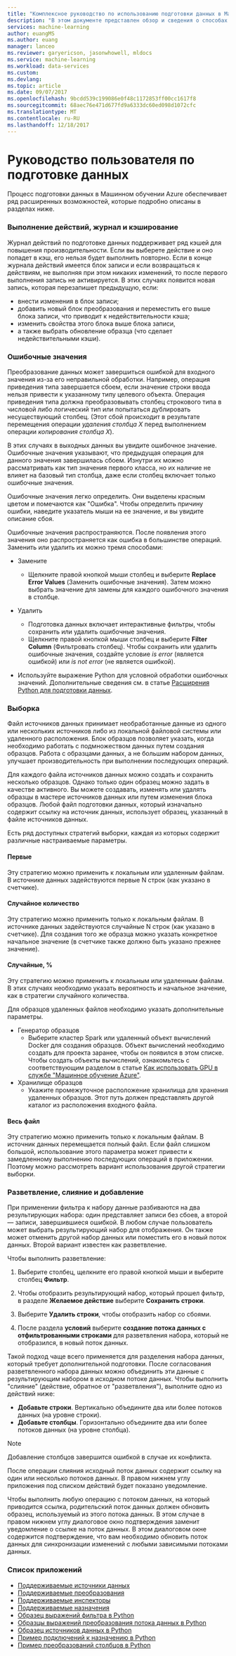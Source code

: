 ```yaml
---
title: "Комплексное руководство по использованию подготовки данных в Машинном обучении Azure | Документация Майкрософт"
description: "В этом документе представлен обзор и сведения о способах устранения проблем с данными с помощью подготовки данных в Машинном обучении Azure"
services: machine-learning
author: euangMS
ms.author: euang
manager: lanceo
ms.reviewer: garyericson, jasonwhowell, mldocs
ms.service: machine-learning
ms.workload: data-services
ms.custom: 
ms.devlang: 
ms.topic: article
ms.date: 09/07/2017
ms.openlocfilehash: 9bcdd539c199086e0f48c1172853ff00cc1617f8
ms.sourcegitcommit: 68aec76e471d677fd9a6333dc60ed098d1072cfc
ms.translationtype: MT
ms.contentlocale: ru-RU
ms.lasthandoff: 12/18/2017
---
```

# <a name="data-preparations-user-guide"></a>Руководство пользователя по подготовке данных 
Процесс подготовки данных в Машинном обучении Azure обеспечивает ряд расширенных возможностей, которые подробно описаны в разделах ниже.

### <a name="step-execution-history-and-caching"></a>Выполнение действий, журнал и кэширование 
Журнал действий по подготовке данных поддерживает ряд кэшей для повышения производительности. Если вы выберете действие и оно попадет в кэш, его нельзя будет выполнить повторно. Если в конце журнала действий имеется блок записи и если возвращаться к действиям, не выполняя при этом никаких изменений, то после первого выполнения запись не активируется. В этих случаях появится новая запись, которая перезапишет предыдущую, если:

- внести изменения в блок записи;
- добавить новый блок преобразования и переместить его выше блока записи, что приводит к недействительности кэша;
- изменить свойства этого блока выше блока записи,
- а также выбрать обновление образца (что сделает недействительными кэши).

### <a name="error-values"></a>Ошибочные значения

Преобразование данных может завершиться ошибкой для входного значения из-за его неправильной обработки. Например, операция приведения типа завершается сбоем, если значение строки ввода нельзя привести к указанному типу целевого объекта. Операция приведения типа должна преобразовывать столбец строкового типа в числовой либо логический тип или попытаться дублировать несуществующий столбец. (Этот сбой происходит в результате перемещения операции *удаления столбца X* перед выполнением операции *копирования столбца X*).

В этих случаях в выходных данных вы увидите ошибочное значение. Ошибочные значения указывают, что предыдущая операция для данного значения завершилась сбоем. Изнутри их можно рассматривать как тип значения первого класса, но их наличие не влияет на базовый тип столбца, даже если столбец включает только ошибочные значения.

Ошибочные значения легко определить. Они выделены красным цветом и помечаются как "Ошибка". Чтобы определить причину ошибки, наведите указатель мыши на ее значение, и вы увидите описание сбоя.

Ошибочные значения распространяются. После появления этого значения оно распространяется как ошибка в большинстве операций. Заменить или удалить их можно тремя способами:

* Замените
    -  Щелкните правой кнопкой мыши столбец и выберите **Replace Error Values** (Заменить ошибочные значения). Затем можно выбрать значение для замены для каждого ошибочного значения в столбце.

* Удалить
    - Подготовка данных включает интерактивные фильтры, чтобы сохранить или удалить ошибочные значения.
    - Щелкните правой кнопкой мыши столбец и выберите **Filter Column** (Фильтровать столбец). Чтобы сохранить или удалить ошибочные значения, создайте условие *is error* (является ошибкой) или *is not error* (не является ошибкой).

* Используйте выражение Python для условной обработки ошибочных значений. Дополнительные сведения см. в статье [Расширения Python для подготовки данных](data-prep-python-extensibility-overview.md).

### <a name="sampling"></a>Выборка
Файл источников данных принимает необработанные данные из одного или нескольких источников либо из локальной файловой системы или удаленного расположения. Блок образцов позволяет указать, когда необходимо работать с подмножеством данных путем создания образцов. Работа с образцами данных, а не большим набором данных, улучшает производительность при выполнении последующих операций.

Для каждого файла источников данных можно создать и сохранить несколько образцов. Однако только один образец можно задать в качестве активного. Вы можете создавать, изменять или удалять образцы в мастере источников данных или путем изменения блока образцов. Любой файл подготовки данных, который изначально содержит ссылку на источник данных, использует образец, указанный в файле источников данных.

Есть ряд доступных стратегий выборки, каждая из которых содержит различные настраиваемые параметры.

#### <a name="top"></a>Первые
Эту стратегию можно применить к локальным или удаленным файлам. В источнике данных задействуются первые N строк (как указано в счетчике).

#### <a name="random-n"></a>Случайное количество 
Эту стратегию можно применить только к локальным файлам. В источнике данных задействуются случайные N строк (как указано в счетчике). Для создания того же образца можно указать конкретное начальное значение (в счетчике также должно быть указано прежнее значение).

#### <a name="random-"></a>Случайные, % 
Эту стратегию можно применить к локальным или удаленным файлам. В этих случаях необходимо указать вероятность и начальное значение, как в стратегии случайного количества.

Для образцов удаленных файлов необходимо указать дополнительные параметры.

- Генератор образцов 
  - Выберите кластер Spark или удаленный объект вычислений Docker для создания образцов. Объект вычислений необходимо создать для проекта заранее, чтобы он появился в этом списке. Чтобы создать объекты вычислений, ознакомьтесь с соответствующим разделом в статье [Как использовать GPU в службе "Машинное обучение Azure"](how-to-use-gpu.md).
- Хранилище образцов 
  - Укажите промежуточное расположение хранилища для хранения удаленных образцов. Этот путь должен представлять другой каталог из расположения входного файла.

#### <a name="full-file"></a>Весь файл 
Эту стратегию можно применить только к локальным файлам. В источник данных перемещается полный файл. Если файл слишком большой, использование этого параметра может привести к замедленному выполнению последующих операций в приложении. Поэтому можно рассмотреть вариант использования другой стратегии выборки.


### <a name="fork-merge-and-append"></a>Разветвление, слияние и добавление

При применении фильтра к набору данные разбиваются на два результирующих набора: один представляет записи без сбоев, а второй — записи, завершившиеся ошибкой. В любом случае пользователь может выбрать результирующий набор для отображения. Он также может отменить другой набор данных или поместить его в новый поток данных. Второй вариант известен как разветвление.

Чтобы выполнить разветвление: 
1. Выберите столбец, щелкните его правой кнопкой мыши и выберите столбец **Фильтр**.

2. Чтобы отобразить результирующий набор, который прошел фильтр, в разделе **Желаемое действие** выберите **Сохранить строки**.

3. Выберите **Удалить строки**, чтобы отобразить набор со сбоями.

4. После раздела **условий** выберите **создание потока данных с отфильтрованными строками** для разветвления набора, который не отобразился, в новый поток данных.


Такой подход чаще всего применяется для разделения набора данных, который требует дополнительной подготовки. После согласования разветвленного набора данных можно объединить эти данные с результирующим набором в исходном потоке данных. Чтобы выполнить "слияние" (действие, обратное от "разветвления"), выполните одно из действий ниже:

- **Добавьте строки**. Вертикально объедините два или более потоков данных (на уровне строки). 
- **Добавьте столбцы**. Горизонтально объедините два или более потоков данных (на уровне столбца).


>[!NOTE]
>Добавление столбцов завершится ошибкой в случае их конфликта.


После операции слияния исходный поток данных содержит ссылку на один или несколько потоков данных. В правом нижнем углу приложения под списком действий будет показано уведомление.


Чтобы выполнить любую операцию с потоком данных, на который приводится ссылка, родительский поток данных должен обновить образец, используемый из этого потока данных. В этом случае в правом нижнем углу диалоговое окно подтверждения заменит уведомление о ссылке на поток данных. В этом диалоговом окне содержится подтверждение, что вам необходимо обновить поток данных для синхронизации изменений с любыми зависимыми потоками данных.

### <a name="list-of-appendices"></a>Список приложений 
* [Поддерживаемые источники данных](data-prep-appendix2-supported-data-sources.md)  
* [Поддерживаемые преобразования](data-prep-appendix3-supported-transforms.md)  
* [Поддерживаемые инспекторы](data-prep-appendix4-supported-inspectors.md)  
* [Поддерживаемые назначения](data-prep-appendix5-supported-destinations.md)  
* [Образец выражений фильтра в Python](data-prep-appendix6-sample-filter-expressions-python.md)  
* [Образцы выражений преобразования потока данных в Python](data-prep-appendix7-sample-transform-data-flow-python.md)  
* [Образец источников данных в Python](data-prep-appendix8-sample-source-connections-python.md)  
* [Пример подключений к назначению в Python](data-prep-appendix9-sample-destination-connections-python.md)  
* [Пример преобразований столбцов в Python](data-prep-appendix10-sample-custom-column-transforms-python.md)  
